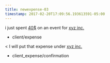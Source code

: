 ```yaml
---
title: newexpense-03
timestamp: 2017-02-20T17:09:56.193613591-05:00
---
```


i just spent [40$](amount-of-money/dollars) on an event for [xyz inc.](company_name)
* client/expense

< I will put that expense under [xyz inc.](company_name)
* client_expense/confirmation
